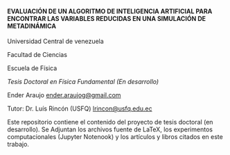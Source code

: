 #### EVALUACIÓN DE UN ALGORITMO DE INTELIGENCIA ARTIFICIAL PARA ENCONTRAR LAS VARIABLES REDUCIDAS EN UNA SIMULACIÓN DE METADINÁMICA
Universidad Central de venezuela

Facultad de Ciencias

Escuela de Física

_Tesis Doctoral en Física Fundamental (En desarrollo)_

Ender Araujo
ender.araujog@gmail.com

Tutor: Dr. Luís Rincón (USFQ) lrincon@usfq.edu.ec

Este repositorio contiene el contenido del proyecto de tesis doctoral (en desarrollo).
Se Adjuntan los archivos fuente de LaTeX, los experimentos computacionales (Jupyter Notenook) y los artículos y libros citados
en este trabajo.
